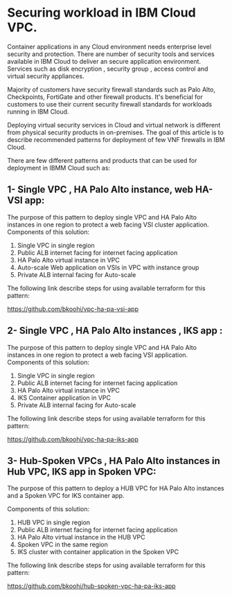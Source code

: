 # Securing workload in IBM Cloud VPC. 

Container applications in any Cloud environment needs enterprise level security and protection. There are number of security tools and services available in IBM Cloud to deliver an secure application environment. Services such as disk encryption , security group , access control and virtual security appliances. 

Majority of customers have security firewall standards such as Palo Alto, Checkpoints, FortiGate and other firewall products. It's beneficial for customers to use their current security firewall standards for workloads running in IBM Cloud. 

Deploying virtual security services in Cloud and virtual network is different from physical security products in on-premises. The goal of this article is to describe recommended patterns for deployment of few VNF firewalls in IBM Cloud.

There are few different patterns and products that can be used for deployment in IBMM Cloud such as:


## 1- Single VPC , HA Palo Alto instance, web HA-VSI app:
The purpose of this pattern to deploy single VPC and HA Palo Alto instances in one region to protect a web facing VSI cluster application.
Components of this solution:
1. Single VPC in single region
2. Public ALB internet facing for internet facing application
3. HA Palo Alto virtual instance in VPC
4. Auto-scale Web application on VSIs in VPC with instance group
5. Private ALB internal facing for Auto-scale

The following link describe steps for using available terraform for this pattern:

https://github.com/bkoohi/vpc-ha-pa-vsi-app

## 2- Single VPC , HA Palo Alto instances , IKS app :
The purpose of this pattern to deploy single VPC and HA Palo Alto instances in one region to protect a web facing VSI application.
Components of this solution:
1. Single VPC in single region
2. Public ALB internet facing for internet facing application
3. HA Palo Alto virtual instance in VPC
4. IKS Container application in VPC 
5. Private ALB internal facing for Auto-scale

The following link describe steps for using available terraform for this pattern:

https://github.com/bkoohi/vpc-ha-pa-iks-app


## 3- Hub-Spoken VPCs , HA Palo Alto instances in Hub VPC, IKS app in Spoken VPC:
The purpose of this pattern to deploy a HUB VPC for HA Palo Alto instances and a Spoken VPC for IKS container app. 

Components of this solution:
1. HUB VPC in single region
2. Public ALB internet facing for internet facing application
3. HA Palo Alto virtual instance in the HUB VPC
4. Spoken VPC in the same region 
5. IKS cluster with container application in the Spoken VPC 

The following link describe steps for using available terraform for this pattern:

https://github.com/bkoohi/hub-spoken-vpc-ha-pa-iks-app
